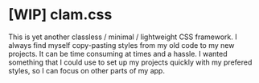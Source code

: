 # [WIP] clam.css

This is yet another classless / minimal / lightweight CSS framework. I always
find myself copy-pasting styles from my old code to my new projects. It can be
time consuming at times and a hassle. I wanted something that I could use to set
up my projects quickly with my prefered styles, so I can focus on other parts of
my app.
